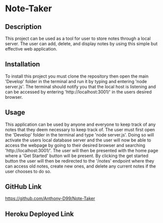 # Note-Taker 


## Description

This project can be used as a tool for user to store notes through a local server. The user can add, delete, and display notes by using this simple but effective web application.


## Installation

To install this project you must clone the repository then open the  main 'Develop' folder in the terminal and run it by typing and entering 'node server.js'. The terminal should notify you that the local host is listening and can be accessed by entering 'http://localhost:3001/' in the users desired browser.


## Usage

This application can be used by anyone and everyone to keep track of any notes that they deem necessary to keep track of. The user must first open the 'Develop' folder in the terminal and type 'node server.js'. Doing so will activate the users local database server and the user will now be able to access the webpage by going to their desired browser and searching 'http://localhost:3001/'. The user will then be presented with the home page where a 'Get Started' button will be present. By clicking the get started button the user will then be redirected to the '/notes' endpoint where they can access old notes, create new ones, and delete any current notes if the user chooses to do so. 


## GitHub Link

https://github.com/Anthony-D99/Note-Taker

## Heroku Deployed Link

